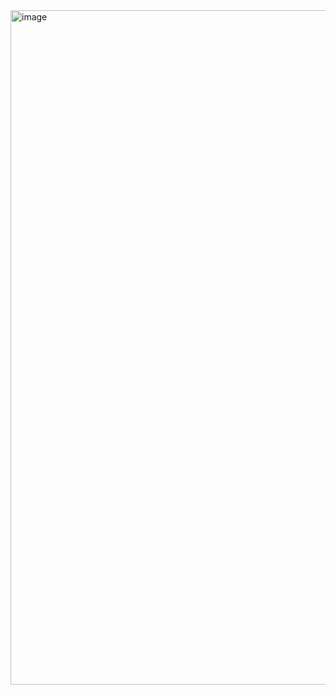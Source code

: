 

<img width="1919" height="1079" alt="image" src="https://github.com/user-attachments/assets/7be483b8-e015-4188-bf14-67a325c5eb14" />
